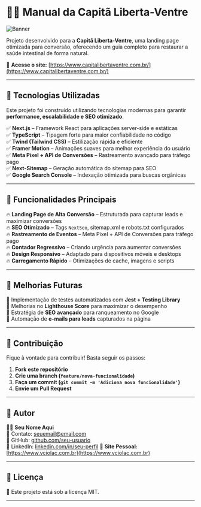 # 🏴‍☠️ Manual da Capitã Liberta-Ventre

![Banner](https://www.capitalibertaventre.com.br/images/og-image.jpg)

Projeto desenvolvido para a **Capitã Liberta-Ventre**, uma landing page otimizada para conversão, oferecendo um guia completo para restaurar a saúde intestinal de forma natural.  

🔗 **Acesse o site:** [https://www.capitalibertaventre.com.br/](https://www.capitalibertaventre.com.br/)

---

## 📌 Tecnologias Utilizadas

Este projeto foi construído utilizando tecnologias modernas para garantir **performance, escalabilidade e SEO otimizado**.

✅ **Next.js** – Framework React para aplicações server-side e estáticas  
✅ **TypeScript** – Tipagem forte para maior confiabilidade no código  
✅ **Twind (Tailwind CSS)** – Estilização rápida e eficiente  
✅ **Framer Motion** – Animações suaves para melhor experiência do usuário  
✅ **Meta Pixel + API de Conversões** – Rastreamento avançado para tráfego pago  
✅ **Next-Sitemap** – Geração automática do sitemap para SEO  
✅ **Google Search Console** – Indexação otimizada para buscas orgânicas  

---

## 📌 Funcionalidades Principais

🔥 **Landing Page de Alta Conversão** – Estruturada para capturar leads e maximizar conversões  
🔥 **SEO Otimizado** – Tags `NextSeo`, sitemap.xml e robots.txt configurados  
🔥 **Rastreamento de Eventos** – Meta Pixel + API de Conversões para tráfego pago  
🔥 **Contador Regressivo** – Criando urgência para aumentar conversões  
🔥 **Design Responsivo** – Adaptado para dispositivos móveis e desktops  
🔥 **Carregamento Rápido** – Otimizações de cache, imagens e scripts  

---

## 📌 Melhorias Futuras

🔹 Implementação de testes automatizados com **Jest + Testing Library**  
🔹 Melhorias no **Lighthouse Score** para maximizar o desempenho  
🔹 Estratégia de **SEO avançado** para ranqueamento no Google  
🔹 Automação de **e-mails para leads** capturados na página  

---

## 📌 Contribuição

Fique à vontade para contribuir! Basta seguir os passos:  
1. **Fork este repositório**  
2. **Crie uma branch (`feature/nova-funcionalidade`)**  
3. **Faça um commit (`git commit -m 'Adiciona nova funcionalidade'`)**  
4. **Envie um Pull Request**  

---

## 📌 Autor

👨‍💻 **Seu Nome Aqui**  
📧 Contato: [seuemail@email.com](mailto:victor.bcfraga@gmail.com)  
🔗 GitHub: [github.com/seu-usuario](https://github.com/vciolac)  
🔗 LinkedIn: [linkedin.com/in/seu-perfil](https://linkedin.com/in/vciolac)
🔗 **Site Pessoal:** [https://www.vciolac.com.br](https://www.vciolac.com.br)


---

## 📌 Licença

📜 Este projeto está sob a licença MIT.  

---
